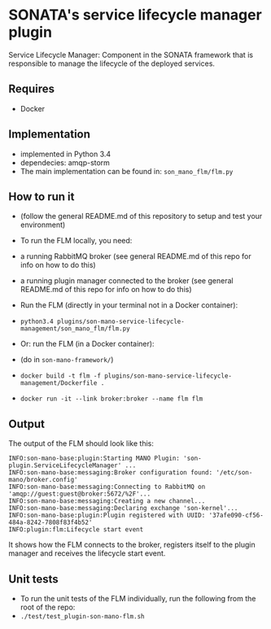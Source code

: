 # SONATA's service lifecycle manager plugin
Service Lifecycle Manager: Component in the SONATA framework that is responsible to manage the lifecycle of the deployed services.

## Requires
* Docker

## Implementation
* implemented in Python 3.4
* dependecies: amqp-storm
* The main implementation can be found in: `son_mano_flm/flm.py`

## How to run it

* (follow the general README.md of this repository to setup and test your environment)
* To run the FLM locally, you need:
 * a running RabbitMQ broker (see general README.md of this repo for info on how to do this)
 * a running plugin manager connected to the broker (see general README.md of this repo for info on how to do this)
 
* Run the FLM (directly in your terminal not in a Docker container):
 * `python3.4 plugins/son-mano-service-lifecycle-management/son_mano_flm/flm.py`

* Or: run the FLM (in a Docker container):
 * (do in `son-mano-framework/`)
 * `docker build -t flm -f plugins/son-mano-service-lifecycle-management/Dockerfile .`
 * `docker run -it --link broker:broker --name flm flm`
 
## Output
The output of the FLM should look like this:

```
INFO:son-mano-base:plugin:Starting MANO Plugin: 'son-plugin.ServiceLifecycleManager' ...
INFO:son-mano-base:messaging:Broker configuration found: '/etc/son-mano/broker.config'
INFO:son-mano-base:messaging:Connecting to RabbitMQ on 'amqp://guest:guest@broker:5672/%2F'...
INFO:son-mano-base:messaging:Creating a new channel...
INFO:son-mano-base:messaging:Declaring exchange 'son-kernel'...
INFO:son-mano-base:plugin:Plugin registered with UUID: '37afe090-cf56-484a-8242-7808f83f4b52'
INFO:plugin:flm:Lifecycle start event
```

It shows how the FLM connects to the broker, registers itself to the plugin manager and receives the lifecycle start event.

## Unit tests

* To run the unit tests of the FLM individually, run the following from the root of the repo:
 * `./test/test_plugin-son-mano-flm.sh`


